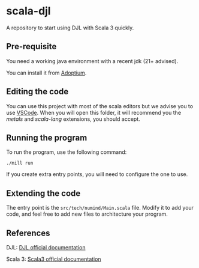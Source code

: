 # scala-djl

A repository to start using DJL with Scala 3 quickly.

## Pre-requisite

You need a working java environment with a recent jdk (21+ advised).

You can install it from [Adoptium](https://adoptium.net/).

## Editing the code

You can use this project with most of the scala editors but  we advise you to
use [VSCode](https://code.visualstudio.com/). When you will open this folder,
it will recommend you the *metals* and *scala-lang* extensions, you should
accept.

## Running the program

To run the program, use the following command:

```
./mill run
```

If you create extra entry points, you will need to configure the one to use.

## Extending the code

The entry point is the `src/tech/numind/Main.scala` file. Modify it to add your
code, and feel free to add new files to architecture your program.

## References

DJL: [DJL official documentation](https://docs.djl.ai/)

Scala 3: [Scala3 official documentation](https://docs.scala-lang.org/)
